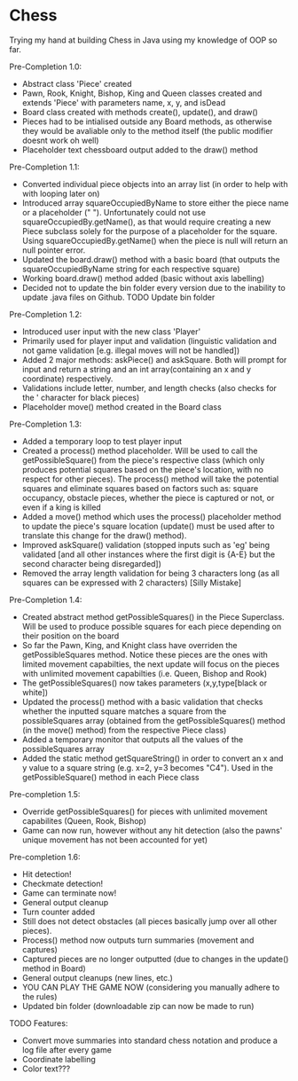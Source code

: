 # Chess
Trying my hand at building Chess in Java using my knowledge of OOP so far. 

Pre-Completion 1.0:
- Abstract class 'Piece' created 
- Pawn, Rook, Knight, Bishop, King and Queen classes created and extends 'Piece' with parameters name, x, y, and isDead
- Board class created with methods create(), update(), and draw()
- Pieces had to be intialised outside any Board methods, as otherwise they would be avaliable only to the method itself (the public modifier doesnt work oh well)
- Placeholder text chessboard output added to the draw() method

Pre-Completion  1.1:
- Converted individual piece objects into an array list (in order to help with with looping later on)
- Introduced array squareOccupiedByName to store either the piece name or a placeholder ("   "). Unfortunately could not use squareOccupiedBy.getName(), as that would require creating a new Piece subclass solely for the purpose of a placeholder for the square. Using squareOccupiedBy.getName() when the piece is null will return an null pointer error.
- Updated the board.draw() method with a basic board (that outputs the squareOccupiedByName string for each respective square)
- Working board.draw() method added (basic without axis labelling)
- Decided not to update the bin folder every version due to the inability to update .java files on Github. TODO Update bin folder

Pre-Completion 1.2:
- Introduced user input with the new class 'Player'
- Primarily used for player input and validation (linguistic validation and not game validation [e.g. illegal moves will not be handled])
- Added 2 major methods: askPiece() and askSquare. Both will prompt for input and return a string and an int array(containing an x and y coordinate) respectively.
- Validations include letter, number, and length checks (also checks for the ' character for black pieces)
- Placeholder move() method created in the Board class

Pre-Completion 1.3:
- Added a temporary loop to test player input
- Created a process() method placeholder. Will be used to call the getPossibleSquare() from the piece's respective class (which only produces potential squares based on the piece's location, with no respect for other pieces). The process() method will take the potential squares and eliminate squares based on factors such as: square occupancy, obstacle pieces, whether the piece is captured or not, or even if a king is killed
- Added a move() method which uses the process() placeholder method to update the piece's square location (update() must be used after to translate this change for the draw() method).
- Improved askSquare() validation (stopped inputs such as 'eg' being validated [and all other instances where the first digit is {A-E} but the second character being disregarded])
- Removed the array length validation for being 3 characters long (as all squares can be expressed with 2 characters) [Silly Mistake]

Pre-Completion 1.4:
- Created abstract method getPossibleSquares() in the Piece Superclass. Will be used to produce possible squares for each piece depending on their position on the board
- So far the Pawn, King, and Knight class have overriden the getPossibleSquares method. Notice these pieces are the ones with limited movement capabilties, the next update will focus on the pieces with unlimited movement capabilties (i.e. Queen, Bishop and Rook)
- The getPossibleSquares() now takes parameters (x,y,type[black or white])
- Updated the process() method with a basic validation that checks whether the inputted square matches a square from the possibleSquares array (obtained from the getPossibleSquares() method (in the move() method) from the respective Piece class)
- Added a temporary monitor that outputs all the values of the possibleSquares array
- Added the static method getSquareString() in order to convert an x and y value to a square string (e.g. x=2, y=3 becomes "C4"). Used in the getPossibleSquare() method in each Piece class

Pre-completion 1.5:
- Override getPossibleSquares() for pieces with unlimited movement capabilites (Queen, Rook, Bishop)
- Game can now run, however without any hit detection (also the pawns' unique movement has not been accounted for yet)

Pre-completion 1.6: 
- Hit detection!
- Checkmate detection!
- Game can terminate now!
- General output cleanup
- Turn counter added
- Still does not detect obstacles (all pieces basically jump over all other pieces).
- Process() method now outputs turn summaries (movement and captures)
- Captured pieces are no longer outputted (due to changes in the update() method in Board)
- General output cleanups (new lines, etc.)
- YOU CAN PLAY THE GAME NOW (considering you manually adhere to the rules)
- Updated bin folder (downloadable zip can now be made to run)


TODO Features:
- Convert move summaries into standard chess notation and produce a log file after every game
- Coordinate labelling
- Color text???

